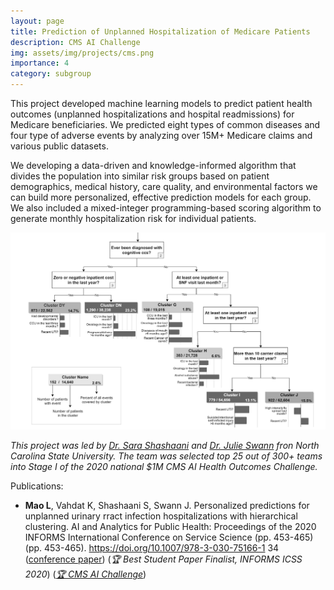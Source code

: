 ```yaml
---
layout: page
title: Prediction of Unplanned Hospitalization of Medicare Patients
description: CMS AI Challenge
img: assets/img/projects/cms.png
importance: 4
category: subgroup
---
```


This project developed machine learning models to predict patient health outcomes (unplanned hospitalizations and hospital readmissions) for Medicare beneficiaries. We predicted eight types of common diseases and four type of adverse events by analyzing over 15M+ Medicare claims and various public datasets. 

We developing a data-driven and knowledge-informed algorithm that divides the population into similar risk groups based on patient demographics, medical history, care quality, and environmental factors we can build more personalized, effective prediction models for each group. We also included a mixed-integer programming-based scoring algorithm to generate monthly hospitalization risk for individual patients. 

![alt text](assets/img/projects/uti.png)

*This project was led by [Dr. Sara Shashaani](https://shashaani.wordpress.ncsu.edu/) and [Dr. Julie Swann](https://www.ise.ncsu.edu/people/jlswann/) fron North Carolina State University. The team was selected top 25 out of 300+ teams into Stage I of the 2020 national \$1M CMS AI Health Outcomes Challenge.*

Publications:
- **Mao L**, Vahdat K, Shashaani S, Swann J. Personalized predictions for unplanned urinary rract infection hospitalizations with hierarchical clustering. AI and Analytics for Public Health: Proceedings of the 2020 INFORMS International Conference on Service Science (pp. 453-465) (pp. 453-465). https://doi.org/10.1007/978-3-030-75166-1 34 ([conference paper](https://link.springer.com/chapter/10.1007/978-3-030-75166-1_34)) (*🏆 Best Student Paper Finalist, INFORMS ICSS 2020*) ([*🏆 CMS AI Challenge*](https://www.cms.gov/priorities/innovation/innovation-models/artificial-intelligence-health-outcomes-challenge))

